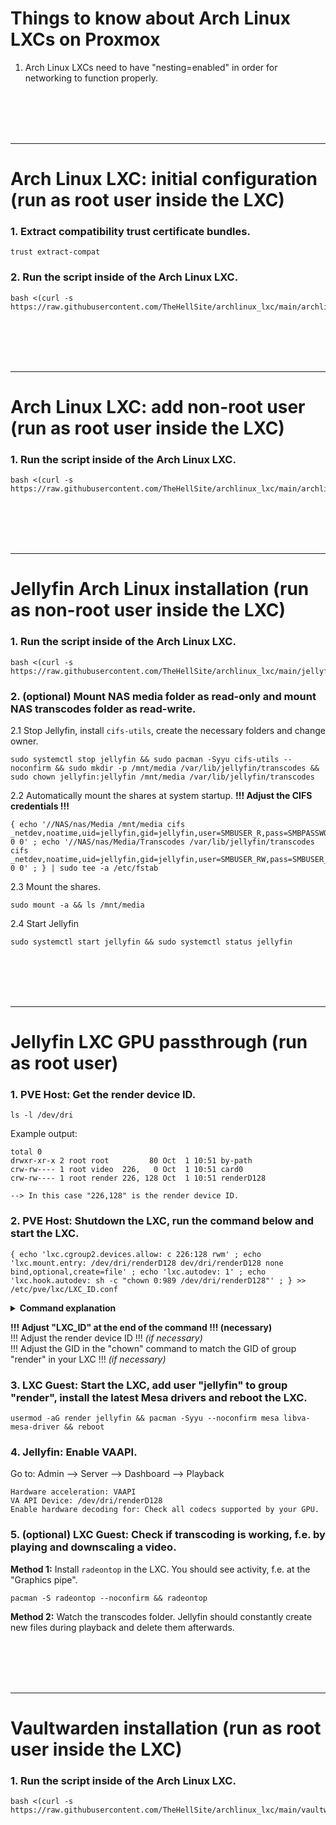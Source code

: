 # Things to know about Arch Linux LXCs on Proxmox

1. Arch Linux LXCs need to have "nesting=enabled" in order for networking to function properly.

<br />
<br />
<br />
<br />
<hr>

# Arch Linux LXC: initial configuration (run as root user inside the LXC)

### 1. Extract compatibility trust certificate bundles.

   ```
   trust extract-compat
   ```

### 2. Run the script inside of the Arch Linux LXC.

   ```
   bash <(curl -s https://raw.githubusercontent.com/TheHellSite/archlinux_lxc/main/archlinux/archlinux_initial_config.sh)
   ```

<br />
<br />
<br />
<br />
<hr>

# Arch Linux LXC: add non-root user (run as root user inside the LXC)

### 1. Run the script inside of the Arch Linux LXC.

   ```
   bash <(curl -s https://raw.githubusercontent.com/TheHellSite/archlinux_lxc/main/archlinux/archlinux_add_user.sh)
   ```

<br />
<br />
<br />
<br />
<hr>

# Jellyfin Arch Linux installation (run as non-root user inside the LXC)

### 1. Run the script inside of the Arch Linux LXC.

   ```
   bash <(curl -s https://raw.githubusercontent.com/TheHellSite/archlinux_lxc/main/jellyfin/jellyfin_installer.sh)
   ```

### 2. (optional) Mount NAS media folder as read-only and mount NAS transcodes folder as read-write.

   2.1 Stop Jellyfin, install `cifs-utils`, create the necessary folders and change owner.
   ```
   sudo systemctl stop jellyfin && sudo pacman -Syyu cifs-utils --noconfirm && sudo mkdir -p /mnt/media /var/lib/jellyfin/transcodes && sudo chown jellyfin:jellyfin /mnt/media /var/lib/jellyfin/transcodes
   ```

   2.2 Automatically mount the shares at system startup. **!!! Adjust the CIFS credentials !!!**
   ```
   { echo '//NAS/nas/Media /mnt/media cifs _netdev,noatime,uid=jellyfin,gid=jellyfin,user=SMBUSER_R,pass=SMBPASSWORD_R 0 0' ; echo '//NAS/nas/Media/Transcodes /var/lib/jellyfin/transcodes cifs _netdev,noatime,uid=jellyfin,gid=jellyfin,user=SMBUSER_RW,pass=SMBUSER_RW 0 0' ; } | sudo tee -a /etc/fstab
   ```

   2.3 Mount the shares.
   ```
   sudo mount -a && ls /mnt/media
   ```

   2.4 Start Jellyfin
   ```
   sudo systemctl start jellyfin && sudo systemctl status jellyfin
   ```

<br />
<br />
<br />
<br />
<hr>

# Jellyfin LXC GPU passthrough (run as root user)

### 1. PVE Host: Get the render device ID.

   ```
   ls -l /dev/dri
   ```

   Example output:
   ```
   total 0
   drwxr-xr-x 2 root root         80 Oct  1 10:51 by-path
   crw-rw---- 1 root video  226,   0 Oct  1 10:51 card0
   crw-rw---- 1 root render 226, 128 Oct  1 10:51 renderD128
   
   --> In this case "226,128" is the render device ID.
   ```

### 2. PVE Host: Shutdown the LXC, run the command below and start the LXC.

   ```
   { echo 'lxc.cgroup2.devices.allow: c 226:128 rwm' ; echo 'lxc.mount.entry: /dev/dri/renderD128 dev/dri/renderD128 none bind,optional,create=file' ; echo 'lxc.autodev: 1' ; echo 'lxc.hook.autodev: sh -c "chown 0:989 /dev/dri/renderD128"' ; } >> /etc/pve/lxc/LXC_ID.conf
   ```

   <details>
   <summary><b>Command explanation</b></summary>
     
     1. Grant the LXC access to the render device of the PVE host.  
        ```lxc.cgroup2.devices.allow: c 226:128 rwm```
     2. Mount the render device in the LXC.  
        ```lxc.mount.entry: /dev/dri/renderD128 dev/dri/renderD128 none bind,optional,create=file```
     3. Enable "lxc.autodev" for the LXC, necessary in order to use "lxc.hook.autodev".  
        ```lxc.autodev: 1```
     4. Change UID and GID of the render device to root:render in the LXC during every start of it.  
        ```lxc.hook.autodev: sh -c "chown 0:989 /dev/dri/renderD128"```
   </details>

   **!!! Adjust "LXC_ID" at the end of the command !!! (necessary)**\
   !!! Adjust the render device ID !!! *(if necessary)*\
   !!! Adjust the GID in the "chown" command to match the GID of group "render" in your LXC !!! *(if necessary)*



### 3. LXC Guest: Start the LXC, add user "jellyfin" to group "render", install the latest Mesa drivers and reboot the LXC.

   ```
   usermod -aG render jellyfin && pacman -Syyu --noconfirm mesa libva-mesa-driver && reboot
   ```

### 4. Jellyfin: Enable VAAPI.

   Go to: Admin --> Server --> Dashboard --> Playback
   ```
   Hardware acceleration: VAAPI
   VA API Device: /dev/dri/renderD128
   Enable hardware decoding for: Check all codecs supported by your GPU.
   ```

### 5. (optional) LXC Guest: Check if transcoding is working, f.e. by playing and downscaling a video.

   **Method 1:** Install ```radeontop``` in the LXC. You should see activity, f.e. at the "Graphics pipe".
   ```
   pacman -S radeontop --noconfirm && radeontop
   ```

   **Method 2:** Watch the transcodes folder. Jellyfin should constantly create new files during playback and delete them afterwards.

<br />
<br />
<br />
<br />
<hr>

# Vaultwarden installation (run as root user inside the LXC)

### 1. Run the script inside of the Arch Linux LXC.

   ```
   bash <(curl -s https://raw.githubusercontent.com/TheHellSite/archlinux_lxc/main/vaultwarden/vaultwarden_installer.sh)
   ```
